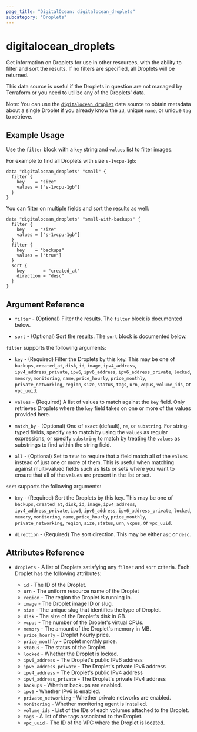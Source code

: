 ```yaml
---
page_title: "DigitalOcean: digitalocean_droplets"
subcategory: "Droplets"
---
```


# digitalocean_droplets

Get information on Droplets for use in other resources, with the ability to filter and sort the results.
If no filters are specified, all Droplets will be returned.

This data source is useful if the Droplets in question are not managed by Terraform or you need to
utilize any of the Droplets' data.

Note: You can use the [`digitalocean_droplet`](droplet) data source to obtain metadata
about a single Droplet if you already know the `id`, unique `name`, or unique `tag` to retrieve.

## Example Usage

Use the `filter` block with a `key` string and `values` list to filter images.

For example to find all Droplets with size `s-1vcpu-1gb`:

```hcl
data "digitalocean_droplets" "small" {
  filter {
    key    = "size"
    values = ["s-1vcpu-1gb"]
  }
}
```

You can filter on multiple fields and sort the results as well:

```hcl
data "digitalocean_droplets" "small-with-backups" {
  filter {
    key    = "size"
    values = ["s-1vcpu-1gb"]
  }
  filter {
    key    = "backups"
    values = ["true"]
  }
  sort {
    key       = "created_at"
    direction = "desc"
  }
}
```

## Argument Reference

* `filter` - (Optional) Filter the results.
  The `filter` block is documented below.

* `sort` - (Optional) Sort the results.
  The `sort` block is documented below.

`filter` supports the following arguments:

* `key` - (Required) Filter the Droplets by this key. This may be one of `backups`, `created_at`, `disk`, `id`,
  `image`, `ipv4_address`, `ipv4_address_private`, `ipv6`, `ipv6_address`, `ipv6_address_private`, `locked`,
  `memory`, `monitoring`, `name`, `price_hourly`, `price_monthly`, `private_networking`, `region`, `size`,
  `status`, `tags`, `urn`, `vcpus`, `volume_ids`, or `vpc_uuid`.

* `values` - (Required) A list of values to match against the `key` field. Only retrieves Droplets
  where the `key` field takes on one or more of the values provided here.
  
* `match_by` - (Optional) One of `exact` (default), `re`, or `substring`. For string-typed fields, specify `re` to
  match by using the `values` as regular expressions, or specify `substring` to match by treating the `values` as
  substrings to find within the string field.
  
* `all` - (Optional) Set to `true` to require that a field match all of the `values` instead of just one or more of
  them. This is useful when matching against multi-valued fields such as lists or sets where you want to ensure
  that all of the `values` are present in the list or set.
 
`sort` supports the following arguments:

* `key` - (Required) Sort the Droplets by this key. This may be one of `backups`, `created_at`, `disk`, `id`,
  `image`, `ipv4_address`, `ipv4_address_private`, `ipv6`, `ipv6_address`, `ipv6_address_private`, `locked`,
  `memory`, `monitoring`, `name`, `price_hourly`, `price_monthly`, `private_networking`, `region`, `size`,
  `status`, `urn`, `vcpus`, or `vpc_uuid`.

* `direction` - (Required) The sort direction. This may be either `asc` or `desc`.

## Attributes Reference

* `droplets` - A list of Droplets satisfying any `filter` and `sort` criteria. Each Droplet has the following attributes:  

  - `id` - The ID of the Droplet.
  - `urn` - The uniform resource name of the Droplet
  - `region` - The region the Droplet is running in.
  - `image` - The Droplet image ID or slug.
  - `size` - The unique slug that identifies the type of Droplet.
  - `disk` - The size of the Droplet's disk in GB.
  - `vcpus` - The number of the Droplet's virtual CPUs.
  - `memory` - The amount of the Droplet's memory in MB.
  - `price_hourly` - Droplet hourly price.
  - `price_monthly` - Droplet monthly price.
  - `status` - The status of the Droplet.
  - `locked` - Whether the Droplet is locked.
  - `ipv6_address` - The Droplet's public IPv6 address
  - `ipv6_address_private` - The Droplet's private IPv6 address
  - `ipv4_address` - The Droplet's public IPv4 address
  - `ipv4_address_private` - The Droplet's private IPv4 address
  - `backups` - Whether backups are enabled.
  - `ipv6` - Whether IPv6 is enabled.
  - `private_networking` - Whether private networks are enabled.
  - `monitoring` - Whether monitoring agent is installed.
  - `volume_ids` - List of the IDs of each volumes attached to the Droplet.
  - `tags` - A list of the tags associated to the Droplet.
  - `vpc_uuid` - The ID of the VPC where the Droplet is located.
